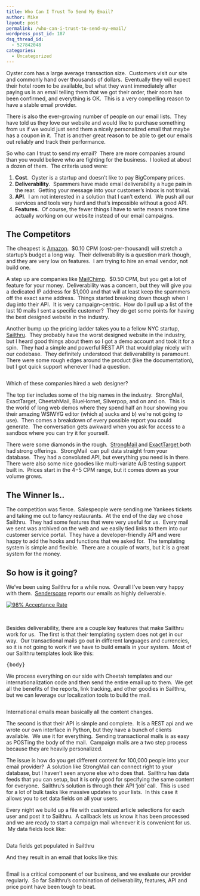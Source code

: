 ```yaml
---
title: Who Can I Trust To Send My Email?
author: Mike
layout: post
permalink: /who-can-i-trust-to-send-my-email/
wordpress_post_id: 187
dsq_thread_id:
  - 527842048
categories:
  - Uncategorized
---
```

Oyster.com has a large average transaction size.  Customers visit our site and commonly hand over thousands of dollars.  Eventually they will expect their hotel room to be available, but what they want immediately after paying us is an email telling them that we got their order, their room has been confirmed, and everything is OK.  This is a very compelling reason to have a stable email provider.

There is also the ever-growing number of people on our email lists.  They have told us they love our website and would like to purchase something from us if we would just send them a nicely personalized email that maybe has a coupon in it.  That is another great reason to be able to get our emails out reliably and track their performance.

So who can I trust to send my email?  There are more companies around than you would believe who are fighting for the business.  I looked at about a dozen of them.  The criteria used were:

  1. **Cost**.  Oyster is a startup and doesn’t like to pay BigCompany prices.
  2. **Deliverability**.  Spammers have made email deliverability a huge pain in the rear.  Getting your message into your customer’s inbox is not trivial.
  3. **API**.  I am not interested in a solution that I can’t extend.  We push all our services and tools very hard and that’s impossible without a good API.
  4. **Features**.  Of course, the fewer things I have to write means more time actually working on our website instead of our email campaigns.

## The Competitors

The cheapest is [Amazon][1].  $0.10 CPM (cost-per-thousand) will stretch a startup’s budget a long way.  Their deliverability is a question mark though, and they are very low on features.  I am trying to hire an email vendor, not build one.

A step up are companies like [MailChimp][2].  $0.50 CPM, but you get a lot of feature for your money.  Deliverability was a concern, but they will give you a dedicated IP address for $1,000 and that will at least keep the spammers off the exact same address.  Things started breaking down though when I dug into their API.  It is very campaign-centric.  How do I pull up a list of the last 10 mails I sent a specific customer?  They do get some points for having the best designed website in the industry.

Another bump up the pricing ladder takes you to a fellow NYC startup, [Sailthru][3].  They probably have the worst designed website in the industry, but I heard good things about them so I got a demo account and took it for a spin.  They had a simple and powerful REST API that would play nicely with our codebase.  They definitely understood that deliverability is paramount.    There were some rough edges around the product (like the documentation), but I got quick support whenever I had a question.

<div id="attachment_195" class="wp-caption alignnone">
  <a href="http://tech.oyster.com/wp-content/uploads/2011/08/comparison.jpg"><img class="size-large wp-image-195" title="comparison" src="http://tech.oyster.com/wp-content/uploads/2011/08/comparison-1024x404.jpg" alt=""   /></a> 
  <p class="wp-caption-text">
    Which of these companies hired a web designer?
  </p>
</div>

The top tier includes some of the big names in the industry.  StrongMail, ExactTarget, CheetahMail, BlueHornet, Silverpop, and on and on.  This is the world of long web demos where they spend half an hour showing you their amazing WSIWYG editor (which a) sucks and b) we’re not going to use).  Then comes a breakdown of every possible report you could generate.  The conversation gets awkward when you ask for access to a sandbox where you can try it for yourself.

There were some diamonds in the rough.  [StrongMail ][4]and [ExactTarget ][5]both had strong offerings.  StrongMail  can pull data straight from your database.  They had a convoluted API, but everything you need is in there.  There were also some nice goodies like multi-variate A/B testing support built in.  Prices start in the $4 -$5 CPM range, but it comes down as your volume grows.

## The Winner Is..

The competition was fierce.  Salespeople were sending me Yankees tickets and taking me out to fancy restaurants.  At the end of the day we chose Sailthru.  They had some features that were very useful for us.  Every mail we sent was archived on the web and we easily tied links to them into our customer service portal.  They have a developer-friendly API and were happy to add the hooks and functions that we asked for.  The templating system is simple and flexible.  There are a couple of warts, but it is a great system for the money.

## So how is it going?

We’ve been using Sailthru for a while now.  Overall I’ve been very happy with them.  [Senderscore][6] reports our emails as highly deliverable.

[<img class="size-full wp-image-188 aligncenter" title="senderscore" src="http://tech.oyster.com/wp-content/uploads/2011/08/senderscore.jpg" alt="98% Acceptance Rate"   />][7]

&nbsp;

Besides deliverability, there are a couple key features that make Sailthru work for us.  The first is that their templating system does not get in our way.  Our transactional mails go out in different languages and currencies, so it is not going to work if we have to build emails in your system.  Most of our Sailthru templates look like this:

<pre>{body}</pre>

We process everything on our side with Cheetah templates and our internationalization code and then send the entire email up to them.  We get all the benefits of the reports, link tracking, and other goodies in Sailthru, but we can leverage our localization tools to build the mail.

<div id="attachment_201" class="wp-caption alignnone">
  <a href="http://tech.oyster.com/wp-content/uploads/2011/09/i18n_email.jpg"><img class="size-full wp-image-201 " title="English and Portuguese emails" src="http://tech.oyster.com/wp-content/uploads/2011/09/i18n_email.jpg" alt=""  /></a> 
  <p class="wp-caption-text">
    International emails mean basically all the content changes.
  </p>
</div>

The second is that their API is simple and complete.  It is a REST api and we wrote our own interface in Python, but they have a bunch of clients available.  We use it for everything.  Sending transactional mails is as easy as POSTing the body of the mail.  Campaign mails are a two step process because they are heavily personalized.

The issue is how do you get different content for 100,000 people into your email provider?  A solution like StrongMail can connect right to your database, but I haven’t seen anyone else who does that.  Sailthru has data feeds that you can setup, but it is only good for specifying the same content for everyone.  Sailthru’s solution is through their API &#8216;job&#8217; call.  This is used for a lot of bulk tasks like massive updates to your lists.  In this case it allows you to set data fields on all your users.

Every night we build up a file with customized article selections for each user and post it to Sailthru.  A callback lets us know it has been processed and we are ready to start a campaign mail whenever it is convenient for us.  My data fields look like:

<div id="attachment_203" class="wp-caption alignnone">
  <a href="http://tech.oyster.com/wp-content/uploads/2011/09/email_vars.jpg"><img class="size-full wp-image-203" title="Email data fields" src="http://tech.oyster.com/wp-content/uploads/2011/09/email_vars.jpg" alt=""   /></a> 
  <p class="wp-caption-text">
    Data fields get populated in Sailthru
  </p>
</div>

And they result in an email that looks like this:

[<img class="size-full wp-image-204 alignnone" title="Customized email" src="http://tech.oyster.com/wp-content/uploads/2011/09/customized_email.jpg" alt=""   />][8]

Email is a critical component of our business, and we evaluate our provider regularly.  So far Sailthru’s combination of deliverability, features, API and price point have been tough to beat.

 [1]: http://aws.amazon.com/ses/ "Amazon SES"
 [2]: http://mailchimp.com/ "MailChimp"
 [3]: https://www.sailthru.com/ "Sailthru"
 [4]: http://www.strongmail.com/ "StrongMail"
 [5]: http://www.exacttarget.com/ "ExactTarget"
 [6]: https://senderscore.org/ "SenderScore"
 [7]: http://tech.oyster.com/wp-content/uploads/2011/08/senderscore.jpg
 [8]: http://tech.oyster.com/wp-content/uploads/2011/09/customized_email.jpg
